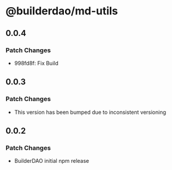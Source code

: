 # @builderdao/md-utils

## 0.0.4

### Patch Changes

- 998fd8f: Fix Build

## 0.0.3

### Patch Changes

- This version has been bumped due to inconsistent versioning

## 0.0.2

### Patch Changes

- BuilderDAO initial npm release
